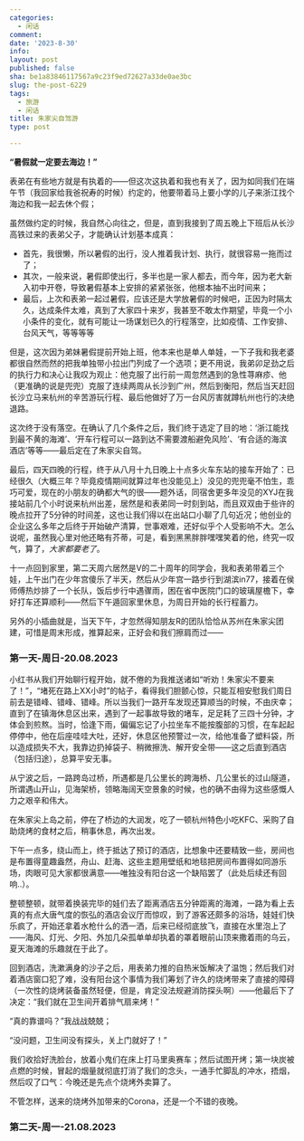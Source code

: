 ```yaml
---
categories:
  - 闲话
comment: 
date: '2023-8-30'
info: 
layout: post
published: false
sha: be1a83846117567a9c23f9ed72627a33de0ae3bc
slug: the-post-6229
tags:
  - 旅游
  - 闲话
title: 朱家尖自驾游
type: post

---
```


**“暑假就一定要去海边！”**

表弟在有些地方就是有执着的——但这次这执着和我也有关了，因为如同我们在端午节（我回家给我爸祝寿的时候）约定的，他要带着马上要小学的儿子来浙江找个海边和我一起去休个假；

虽然做约定的时候，我自然心向往之，但是，直到我接到了周五晚上下班后从长沙高铁过来的表弟父子，才能确认计划基本成真：

- 首先，我很懒，所以暑假的出行，没人推着我计划、执行，就很容易一拖而过了；
- 其次，一般来说，暑假即使出行，多半也是一家人都去，而今年，因为老大新入初中开卷，导致暑假基本上安排的紧紧张张，他根本抽不出时间来；
- 最后，上次和表弟一起过暑假，应该还是大学放暑假的时候吧，正因为时隔太久，达成条件太难，真到了大家四十来岁，我甚至不敢太作期望，毕竟一个小小条件的变化，就有可能让一场谋划已久的行程落空，比如疫情、工作安排、台风天气，等等等等

但是，这次因为弟妹暑假提前开始上班，他本来也是单人单娃，一下子我和我老婆都很自然而然的把我单独带小拉出门列成了一个选项；更不用说，我弟卯足劲之后的执行力和决心让我叹为观止：他克服了出行前一周忽然遇到的急性荨麻疹、他（更准确的说是兜兜）克服了连续两周从长沙到广州，然后到衡阳，然后当天赶回长沙立马来杭州的辛苦游玩行程、最后他做好了万一台风厉害就蹲杭州也行的决绝退路。

这次终于没有落空。在确认了几个条件之后，我们终于选定了目的地：‘浙江能找到最不黄的海滩’、‘开车行程可以一路到达不需要渡船避免风险’、‘有合适的海滨酒店’等等——最后定在了朱家尖自驾。

最后，四天四晚的行程，终于从八月十九日晚上十点多火车东站的接车开始了：已经很久（大概三年？毕竟疫情期间就算过年也没能见上）没见的兜兜毫不怕生，乖巧可爱，现在的小朋友的确都大气的很——题外话，同宿舍更多年没见的XYJ在我接站前几个小时说来杭州出差，居然是和表弟同一时刻到站，而且双双由于些许的晚点拉开了5分钟的时间差，这也让我们得以在出站口小聊了几句近况；他创业的企业这么多年之后终于开始破产清算，世事艰难，还好似乎个人受影响不大。怎么说呢，虽然我心里对他还略有芥蒂，可是，看到黑黑胖胖嘿嘿笑着的他，终究一叹气，算了，*大家都要老了*。

十一点回到家里，第二天周六居然是V的二十周年的同学会，我和表弟带着三个娃，上午出门在少年宫傻乐了半天，然后从少年宫一路步行到湖滨in77，接着在侯师傅热炒排了一个长队，饭后步行中遇骤雨，困在省中医院门口的玻璃屋檐下，幸好打车还算顺利——然后下午遁回家里休息，为周日开始的长行程蓄力。

另外的小插曲就是，当天下午，才忽然得知朋友R的团队恰恰从苏州在朱家尖团建，可惜是周末形成，推算起来，正好会和我们擦肩而过——

### 第一天-周日-20.08.2023

小红书从我们开始聊行程开始，就不倦的为我推送诸如“听劝！朱家尖不要来了！”，“堵死在路上XX小时”的帖子，看得我们胆颤心惊，只能互相安慰我们周日前去是错峰、错峰、错峰。所以当我们一路开车发现还算顺当的时候，不由庆幸；直到了在镇海休息区出来，遇到了一起事故导致的堵车，足足耗了三四十分钟，才体会到煎熬。当时，恰逢下雨，偏偏忘记了小拉坐车不能按腹部的习惯，在车起起停停中，他在后座哇哇大吐，还好，休息区他预警过一次，给他准备了塑料袋，所以造成损失不大，我靠边扔掉袋子、稍微擦洗、解开安全带——这之后直到酒店（包括归途），总算平安无事。

从宁波之后，一路跨岛过桥，所遇都是几公里长的跨海桥、几公里长的过山隧道，所谓遇山开山，见海架桥，领略海阔天空景象的时候，也的确不由得为这些感慨人力之艰辛和伟大。

在朱家尖上岛之前，停在了桥边的大润发，吃了一顿杭州特色小吃KFC、采购了自助烧烤的食材之后，稍事休息，再次出发。

下午一点多，绕山而上，终于抵达了预订的酒店，比想象中还要精致一些，房间也是布置得童趣盎然，舟山、赶海、这些主题用壁纸和地毯把房间布置得如同游乐场，肉眼可见大家都很满意——唯独没有阳台这一个缺陷罢了（此处后续还有回响..）。

整顿整顿，就带着换装完毕的娃们去了距离酒店五分钟距离的海滩，一路为看上去真的有点大唐气度的恢弘的酒店会议厅而惊叹，到了游客还颇多的浴场，娃娃们快乐疯了，开始还拿着水枪什么的洒一洒，后来已经彻底放飞，直接在水里泡上了——海风、灯光、夕阳、外加几朵孤单单却执着的罩着眼前山顶来撒着雨的乌云，夏天海滩的乐趣就在于此了。

回到酒店，洗漱满身的沙子之后，用表弟力推的自热米饭解决了温饱；然后我们对着酒店窗口犯了难，没有阳台这个事情为我们筹划了许久的烧烤带来了直接的障碍（一次性的烧烤装备虽然轻便，但是，肯定没法规避消防探头啊）——他最后下了决定：“我们就在卫生间开着排气扇来烤！”

“真的靠谱吗？”我战战兢兢；

“没问题，卫生间没有探头，关上门就好了！”

我们收拾好洗脸台，放着小鬼们在床上打马里奥赛车；然后试图开烤；第一块炭被点燃的时候，冒起的烟量就彻底打消了我们的念头，一通手忙脚乱的冲水，捂烟，然后叹了口气：今晚还是先点个烧烤外卖算了。

不管怎样，送来的烧烤外加带来的Corona，还是一个不错的夜晚。

### 第二天-周一-21.08.2023






